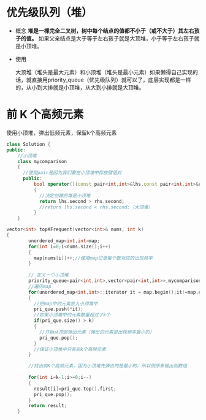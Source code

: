 # 优先级队列（堆）

- 概念
   **堆是一棵完全二叉树，树中每个结点的值都不小于（或不大于）其左右孩子的值。** 如果父亲结点是大于等于左右孩子就是大顶堆，小于等于左右孩子就是小顶堆。

- 使用
  
  大顶堆（堆头是最大元素）和小顶堆（堆头是最小元素）如果懒得自己实现的话，就直接用priority_queue（优先级队列）就可以了，底层实现都是一样的，从小到大排就是小顶堆，从大到小排就是大顶堆。

# 前 K 个高频元素

使用小顶堆，弹出低频元素，保留k个高频元素

```cpp
class Solution {
public:
    //小顶堆
    class mycomparison
    {
      //使用pair是因为我们要在小顶堆中存放键值对
      public:
          bool operator()(const pair<int,int>&lhs,const pair<int,int>&rhs)
          {
            //决定创建的堆是小顶堆
            return lhs.second > rhs.second;
            //return lhs.second < rhs.second;（大顶堆）
          }
    }

```

```cpp
vector<int> topKFrequent(vector<int>& nums, int k) 
{
        unordered_map<int,int>map;
        for(int i=0;i<nums.size();i++)
        {
          map[nums[i]]++;//使用map记录每个数对应的出现频率
        }
        
        // 定义一个小顶堆
        priority_queue<pair<int,int>,vector<pair<int,int>>,mycomparison> pri_que;
        //遍历map
        for(unordered_map<int,int>::iterator it = map.begin();it!=map.end();it++)
        {
          //把map中的元素放入小顶堆中
          pri_que.push(*it);
          //如果小顶堆中的元素数量超过了k个
          if(pri_que.size() > k)
          {
            //开始从顶部弹出元素（弹出的元素是出现频率最小的）
            pri_que.pop();
          }
          //保证小顶堆中只有前k个高频元素
        }

        //找出前K个高频元素，因为小顶堆先弹出的是最小的，所以倒序来输出到数组
        
        for(int i=k-1;i>=0;i--)
        {
          result[i]=pri_que.top().first;
          pri_que.pop();
        }
        return result;
    }
```
